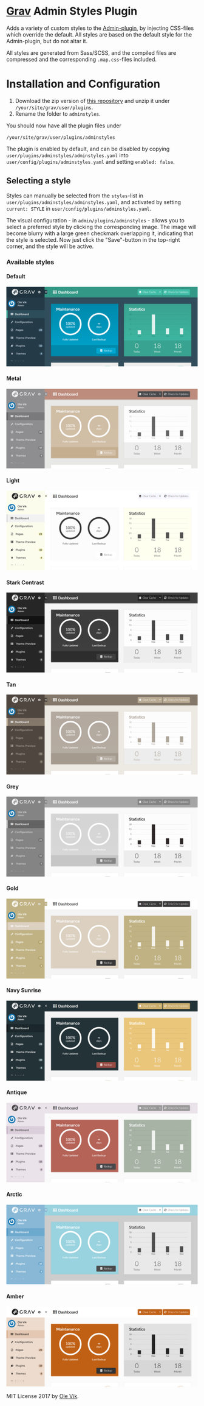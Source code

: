 # [Grav](http://getgrav.org/) Admin Styles Plugin

Adds a variety of custom styles to the [Admin-plugin](https://github.com/getgrav/grav-plugin-admin/), by injecting CSS-files which override the default. All styles are based on the default style for the Admin-plugin, but do not altar it.

All styles are generated from Sass/SCSS, and the compiled files are compressed and the corresponding `.map.css`-files included.

# Installation and Configuration

1. Download the zip version of [this repository](https://github.com/OleVik/grav-plugin-adminstyles) and unzip it under `/your/site/grav/user/plugins`.
2. Rename the folder to `adminstyles`.

You should now have all the plugin files under

    /your/site/grav/user/plugins/adminstyles

The plugin is enabled by default, and can be disabled by copying `user/plugins/adminstyles/adminstyles.yaml` into `user/config/plugins/adminstyles.yaml` and setting `enabled: false`.


## Selecting a style
Styles can manually be selected from the `styles`-list in `user/plugins/adminstyles/adminstyles.yaml`, and activated by setting `current: STYLE` in `user/config/plugins/adminstyles.yaml`.

The visual configuration - in `admin/plugins/adminstyles` - allows you to select a preferred style by clicking the corresponding image. The image will become blurry with a large green checkmark overlapping it, indicating that the style is selected. Now just click the "Save"-button in the top-right corner, and the style will be active.

### Available styles

#### Default
![Default](styles/images/grav_admin.png)

#### Metal
![Metal](styles/images/metal.png)

#### Light
![Light](styles/images/light.png)

#### Stark Contrast
![Stark Contrast](styles/images/starkcontrast.png)

#### Tan
![Tan](styles/images/tan.png)

#### Grey
![Grey](styles/images/grey.png)

#### Gold
![Gold](styles/images/gold.png)

#### Navy Sunrise
![Navy Sunrise](styles/images/navy_sunrise.png)

#### Antique
![Antique](styles/images/antique.png)

#### Arctic
![Arctic](styles/images/arctic.png)

#### Amber
![Amber](styles/images/amber.png)

MIT License 2017 by [Ole Vik](http://github.com/olevik).